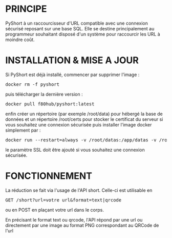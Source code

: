 <h1>PRINCIPE</h1>
PyShort à un raccourcisseur d'URL compatible avec une connexion sécurisé reposant sur une base SQL. Elle se destine principalement au programmeur souhaitant disposé d'un système pour raccourcir les URL à moindre coût. 

<h1>INSTALLATION & MISE A JOUR</h1>
Si PyShort est déjà installé, commencer par supprimer l'image : 

<pre>docker rm -f pyshort</pre>

puis télécharger la dernière version : 

<pre>
docker pull f80hub/pyshort:latest
</pre>

enfin créer un répertoire (par exemple /root/data) pour hébergé la base de données 
et un répertoire /root/certs pour stocker le certificat du serveur si vous souhaitez
une connexion sécurisée
puis installer l'image docker simplement par : 
<pre>
docker run --restart=always -v /root/datas:/app/datas -v /root/certs:/app/certs -p 443:443 --name pyshort -d f80hub/pyshort:latest domain_server 443 ssl
</pre>

le paramètre SSL doit être ajouté si vous souhaitez une
connexion sécurisée. 



<h1>FONCTIONNEMENT</h1>
La réduction se fait via l'usage de l'API short.
Celle-ci est utilisable en 
<pre>
GET /short?url=votre_url&format=text|qrcode
</pre>
ou en POST en plaçant votre url dans le corps.

En précisant le format text ou qrcode, l'API répond par
une url ou directement par une image au format PNG
correspondant au QRCode de l'url



